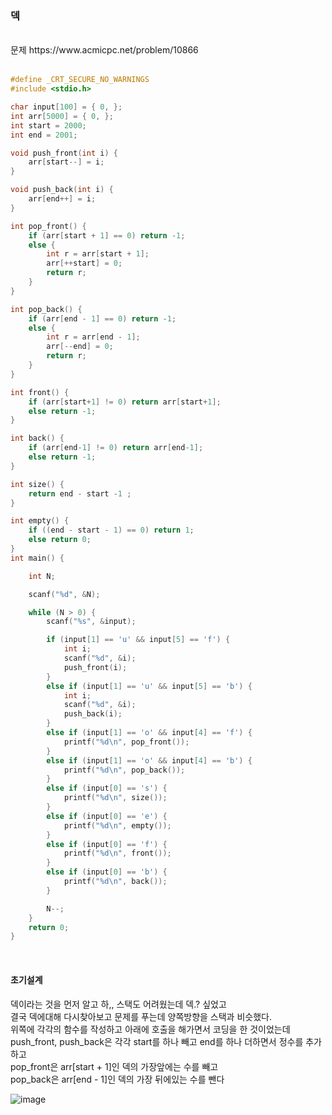 ### 덱

<br>
문제 https://www.acmicpc.net/problem/10866
<br>
<br>


```C
#define _CRT_SECURE_NO_WARNINGS 
#include <stdio.h>

char input[100] = { 0, };
int arr[5000] = { 0, };
int start = 2000;
int end = 2001;

void push_front(int i) {
	arr[start--] = i;
}

void push_back(int i) {
	arr[end++] = i;
}

int pop_front() {
	if (arr[start + 1] == 0) return -1;
	else {
		int r = arr[start + 1];
		arr[++start] = 0; 
		return r;
	}
}

int pop_back() {
	if (arr[end - 1] == 0) return -1;
	else {
		int r = arr[end - 1];
		arr[--end] = 0;
		return r;
	}
}

int front() {
	if (arr[start+1] != 0) return arr[start+1];
	else return -1;
}

int back() {
	if (arr[end-1] != 0) return arr[end-1];
	else return -1;
}

int size() {
	return end - start -1 ;
}

int empty() {
	if ((end - start - 1) == 0) return 1;
	else return 0;
}
int main() {

	int N;

	scanf("%d", &N);

	while (N > 0) {
		scanf("%s", &input);

		if (input[1] == 'u' && input[5] == 'f') {
			int i;
			scanf("%d", &i);
			push_front(i);
		}
		else if (input[1] == 'u' && input[5] == 'b') {
			int i;
			scanf("%d", &i);
			push_back(i);
		}
		else if (input[1] == 'o' && input[4] == 'f') {
			printf("%d\n", pop_front());
		}
		else if (input[1] == 'o' && input[4] == 'b') {
			printf("%d\n", pop_back());
		}
		else if (input[0] == 's') {
			printf("%d\n", size());
		}
		else if (input[0] == 'e') {
			printf("%d\n", empty());
		}
		else if (input[0] == 'f') {
			printf("%d\n", front());
		}
		else if (input[0] == 'b') {
			printf("%d\n", back());
		}

		N--;
	}
	return 0;
}
```
<br>

#### 초기설계
덱이라는 것을 먼저 알고 하,, 스택도 어려웠는데 덱.? 싶었고<br>
결국 덱에대해 다시찾아보고 문제를 푸는데 양쪽방향을 스택과 비슷했다.<br>
위쪽에 각각의 함수를 작성하고 아래에 호출을 해가면서 코딩을 한 것이었는데<br>
push_front, push_back은 각각 start를 하나 빼고 end를 하나 더하면서 정수를 추가하고<br>
pop_front은 arr[start + 1]인 덱의 가장앞에는 수를 빼고<br>
pop_back은 arr[end - 1]인 덱의 가장 뒤에있는 수를 뺀다<br>


![image](https://user-images.githubusercontent.com/84511374/142084530-26a8887e-ea05-444d-9480-079071d54d4f.png)

